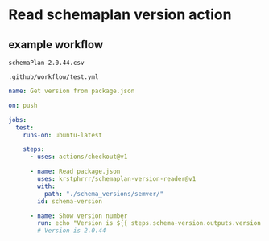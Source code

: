 # Read schemaplan version action

## example workflow
`schemaPlan-2.0.44.csv`


`.github/workflow/test.yml`
```yml
name: Get version from package.json

on: push

jobs:
  test:
    runs-on: ubuntu-latest

    steps:
      - uses: actions/checkout@v1

      - name: Read package.json
        uses: krstphrrr/schemaplan-version-reader@v1
        with:
          path: "./schema_versions/semver/"
        id: schema-version

      - name: Show version number
        run: echo "Version is ${{ steps.schema-version.outputs.version }}"
        # Version is 2.0.44
```
